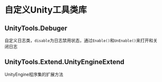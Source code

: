 # 自定义Unity工具类库
UnityTools.Debuger
-----
自定义日志类，`disable`为日志禁用状态，通过`Enable()`和`UnEnable()`来打开和关闭日志

UnityTools.Extend.UnityEngineExtend
-----
UnityEngine程序集的扩展方法
